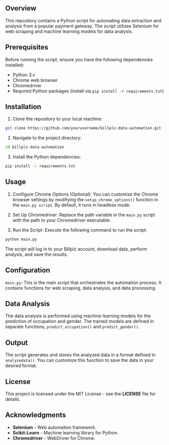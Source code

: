 ## Overview
This repository contains a Python script for automating data extraction and analysis from a popular payment gateway. The script utilizes Selenium for web scraping and machine learning models for data analysis.

## Prerequisites
Before running the script, ensure you have the following dependencies installed:
- Python 3.x
- Chrome web browser
- Chromedriver
- Required Python packages (install via ```pip install -r requirements.txt```)

## Installation
1. Clone the repository to your local machine:
```bash
git clone https://github.com/yourusername/billplz-data-automation.git
```
2. Navigate to the project directory:
```bash
cd billplz-data-automation
```
3. Install the Python dependencies:
```bash
pip install -r requirements.txt
```

## Usage
1. Configure Chrome Options (Optional):
You can customize the Chrome browser settings by modifying the ```setup_chrome_options()``` function in the ```main.py script```. By default, it runs in headless mode.

2. Set Up Chromedriver:
Replace the path variable in the ```main.py``` script with the path to your Chromedriver executable.

3. Run the Script:
Execute the following command to run the script:
```bash
python main.py
```
The script will log in to your Billplz account, download data, perform analysis, and save the results.

## Configuration
```main.py```: This is the main script that orchestrates the automation process. It contains functions for web scraping, data analysis, and data processing.
## Data Analysis
The data analysis is performed using machine learning models for the prediction of occupation and gender. The trained models are defined in separate functions, ```predict_occupation()``` and ```predict_gender()```.

## Output
The script generates and stores the analyzed data in a format defined in ```analyzedata()```. You can customize this function to save the data in your desired format.

## License
This project is licensed under the MIT License - see the **LICENSE** file for details.

## Acknowledgments
- **Selenium** - Web automation framework.
- **Scikit-Learn** - Machine learning library for Python.
- **Chromedriver** - WebDriver for Chrome.
